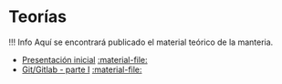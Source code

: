 # Teorías

!!! Info
    Aquí se encontrará publicado el material teórico de la manteria.

* [Presentación inicial](presentacion) [:material-file:](presentacion.pdf)
* [Git/Gitlab - parte I](clase1_1) [:material-file:](clase1_1.pdf)